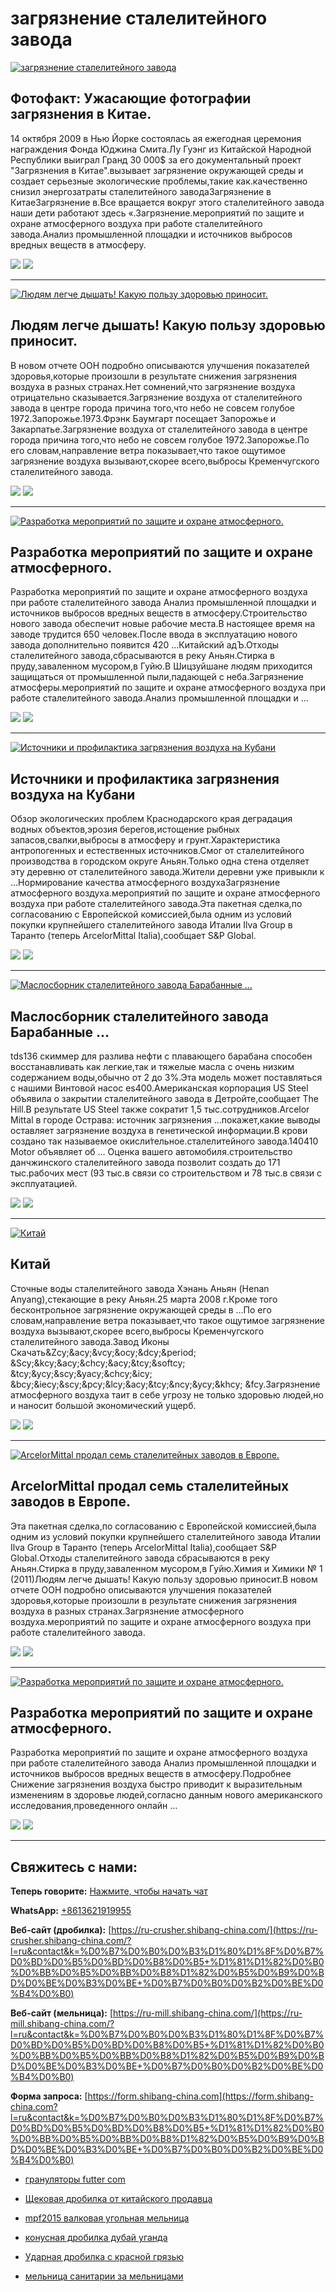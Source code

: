 # загрязнение сталелитейного завода

<a href="https://swt.shibang-china.com/?l=ru&img&k=%D0%B7%D0%B0%D0%B3%D1%80%D1%8F%D0%B7%D0%BD%D0%B5%D0%BD%D0%B8%D0%B5+%D1%81%D1%82%D0%B0%D0%BB%D0%B5%D0%BB%D0%B8%D1%82%D0%B5%D0%B9%D0%BD%D0%BE%D0%B3%D0%BE+%D0%B7%D0%B0%D0%B2%D0%BE%D0%B4%D0%B0" target="_blank">![загрязнение сталелитейного завода](http://static.shibang-china.com/all-800x300/232.jpg)</a>

## Фотофакт: Ужасающие фотографии загрязнения в Китае.
14 октября 2009 в Нью Йорке состоялась ая ежегодная церемония награждения Фонда Юджина Смита.Лу Гуэнг из Китайской Народной Республики выиграл Гранд 30 000$ за его документальный проект &quot;Загрязнения в Китае&quot;.вызывает загрязнение окружающей среды и создает серьезные экологические проблемы,такие как.качественно снизил энергозатраты сталелитейного заводаЗагрязнение в КитаеЗагрязнение в.Все вращается вокруг этого сталелитейного завода наши дети работают здесь &#171;.Загрязнение.мероприятий по защите и охране атмосферного воздуха при работе сталелитейного завода.Анализ промышленной площадки и источников выбросов вредных веществ в атмосферу.


<a href="https://whatsapp.shibangsoft.com/WhatsApp.php" target="_blank" title="WhatsApp">![](http://static.shibang-china.com/icon/whatsapp.png)</a> <a href="https://swt.shibang-china.com/?l=ru&icon&k=%D0%B7%D0%B0%D0%B3%D1%80%D1%8F%D0%B7%D0%BD%D0%B5%D0%BD%D0%B8%D0%B5+%D1%81%D1%82%D0%B0%D0%BB%D0%B5%D0%BB%D0%B8%D1%82%D0%B5%D0%B9%D0%BD%D0%BE%D0%B3%D0%BE+%D0%B7%D0%B0%D0%B2%D0%BE%D0%B4%D0%B0" target="_blank">![](http://static.shibang-china.com/icon/chat-ru.png)</a>

---

<a href="https://swt.shibang-china.com/?l=ru&img&k=%D0%B7%D0%B0%D0%B3%D1%80%D1%8F%D0%B7%D0%BD%D0%B5%D0%BD%D0%B8%D0%B5+%D1%81%D1%82%D0%B0%D0%BB%D0%B5%D0%BB%D0%B8%D1%82%D0%B5%D0%B9%D0%BD%D0%BE%D0%B3%D0%BE+%D0%B7%D0%B0%D0%B2%D0%BE%D0%B4%D0%B0" target="_blank">![Людям легче дышать! Какую пользу здоровью приносит.](http://static.shibang-china.com/all-800x300/1371.jpg)</a>

## Людям легче дышать! Какую пользу здоровью приносит.
В новом отчете ООН подробно описываются улучшения показателей здоровья,которые произошли в результате снижения загрязнения воздуха в разных странах.Нет сомнений,что загрязнение воздуха отрицательно сказывается.Загрязнение воздуха от сталелитейного завода в центре города причина того,что небо не совсем голубое 1972.Запорожье.1973.Фрэнк Баумгарт посещает Запорожье и Закарпатье.Загрязнение воздуха от сталелитейного завода в центре города причина того,что небо не совсем голубое 1972.Запорожье.По его словам,направление ветра показывает,что такое ощутимое загрязнение воздуха вызывают,скорее всего,выбросы Кременчугского сталелитейного завода.


<a href="https://whatsapp.shibangsoft.com/WhatsApp.php" target="_blank" title="WhatsApp">![](http://static.shibang-china.com/icon/whatsapp.png)</a> <a href="https://swt.shibang-china.com/?l=ru&icon&k=%D0%B7%D0%B0%D0%B3%D1%80%D1%8F%D0%B7%D0%BD%D0%B5%D0%BD%D0%B8%D0%B5+%D1%81%D1%82%D0%B0%D0%BB%D0%B5%D0%BB%D0%B8%D1%82%D0%B5%D0%B9%D0%BD%D0%BE%D0%B3%D0%BE+%D0%B7%D0%B0%D0%B2%D0%BE%D0%B4%D0%B0" target="_blank">![](http://static.shibang-china.com/icon/chat-ru.png)</a>

---

<a href="https://swt.shibang-china.com/?l=ru&img&k=%D0%B7%D0%B0%D0%B3%D1%80%D1%8F%D0%B7%D0%BD%D0%B5%D0%BD%D0%B8%D0%B5+%D1%81%D1%82%D0%B0%D0%BB%D0%B5%D0%BB%D0%B8%D1%82%D0%B5%D0%B9%D0%BD%D0%BE%D0%B3%D0%BE+%D0%B7%D0%B0%D0%B2%D0%BE%D0%B4%D0%B0" target="_blank">![Разработка мероприятий по защите и охране атмосферного.](http://static.shibang-china.com/all-800x300/438.jpg)</a>

## Разработка мероприятий по защите и охране атмосферного.
Разработка мероприятий по защите и охране атмосферного воздуха при работе сталелитейного завода Анализ промышленной площадки и источников выбросов вредных веществ в атмосферу.Строительство нового завода обеспечит новые рабочие места.В настоящее время на заводе трудится 650 человек.После ввода в эксплуатацию нового завода дополнительно появится 420 …Китайский адЪ.Отходы сталелитейного завода,сбрасываются в реку Аньян.Стирка в пруду,заваленном мусором,в Гуйю.В Шицзуйшане людям приходится защищаться от промышленной пыли,падающей с неба.Загрязнение атмосферы.мероприятий по защите и охране атмосферного воздуха при работе сталелитейного завода.Анализ промышленной площадки и …


<a href="https://whatsapp.shibangsoft.com/WhatsApp.php" target="_blank" title="WhatsApp">![](http://static.shibang-china.com/icon/whatsapp.png)</a> <a href="https://swt.shibang-china.com/?l=ru&icon&k=%D0%B7%D0%B0%D0%B3%D1%80%D1%8F%D0%B7%D0%BD%D0%B5%D0%BD%D0%B8%D0%B5+%D1%81%D1%82%D0%B0%D0%BB%D0%B5%D0%BB%D0%B8%D1%82%D0%B5%D0%B9%D0%BD%D0%BE%D0%B3%D0%BE+%D0%B7%D0%B0%D0%B2%D0%BE%D0%B4%D0%B0" target="_blank">![](http://static.shibang-china.com/icon/chat-ru.png)</a>

---

<a href="https://swt.shibang-china.com/?l=ru&img&k=%D0%B7%D0%B0%D0%B3%D1%80%D1%8F%D0%B7%D0%BD%D0%B5%D0%BD%D0%B8%D0%B5+%D1%81%D1%82%D0%B0%D0%BB%D0%B5%D0%BB%D0%B8%D1%82%D0%B5%D0%B9%D0%BD%D0%BE%D0%B3%D0%BE+%D0%B7%D0%B0%D0%B2%D0%BE%D0%B4%D0%B0" target="_blank">![Источники и профилактика загрязнения воздуха на Кубани](http://static.shibang-china.com/all-800x300/477.jpg)</a>

## Источники и профилактика загрязнения воздуха на Кубани
Обзор экологических проблем Краснодарского края деградация водных объектов,эрозия берегов,истощение рыбных запасов,свалки,выбросы в атмосферу и грунт.Характеристика антропогенных и естественных источников.Смог от сталелитейного производства в городском округе Аньян.Только одна стена отделяет эту деревню от сталелитейного завода.Жители деревни уже привыкли к …Нормирование качества атмосферного воздухаЗагрязнение атмосферного воздуха.мероприятий по защите и охране атмосферного воздуха при работе сталелитейного завода.Эта пакетная сделка,по согласованию с Европейской комиссией,была одним из условий покупки крупнейшего сталелитейного завода Италии Ilva Group в Таранто (теперь ArcelorMittal Italia),сообщает S&amp;P Global.


<a href="https://whatsapp.shibangsoft.com/WhatsApp.php" target="_blank" title="WhatsApp">![](http://static.shibang-china.com/icon/whatsapp.png)</a> <a href="https://swt.shibang-china.com/?l=ru&icon&k=%D0%B7%D0%B0%D0%B3%D1%80%D1%8F%D0%B7%D0%BD%D0%B5%D0%BD%D0%B8%D0%B5+%D1%81%D1%82%D0%B0%D0%BB%D0%B5%D0%BB%D0%B8%D1%82%D0%B5%D0%B9%D0%BD%D0%BE%D0%B3%D0%BE+%D0%B7%D0%B0%D0%B2%D0%BE%D0%B4%D0%B0" target="_blank">![](http://static.shibang-china.com/icon/chat-ru.png)</a>

---

<a href="https://swt.shibang-china.com/?l=ru&img&k=%D0%B7%D0%B0%D0%B3%D1%80%D1%8F%D0%B7%D0%BD%D0%B5%D0%BD%D0%B8%D0%B5+%D1%81%D1%82%D0%B0%D0%BB%D0%B5%D0%BB%D0%B8%D1%82%D0%B5%D0%B9%D0%BD%D0%BE%D0%B3%D0%BE+%D0%B7%D0%B0%D0%B2%D0%BE%D0%B4%D0%B0" target="_blank">![Маслосборник сталелитейного завода Барабанные …](http://static.shibang-china.com/all-800x300/1019.jpg)</a>

## Маслосборник сталелитейного завода Барабанные …
tds136 скиммер для разлива нефти с плавающего барабана способен восстанавливать как легкие,так и тяжелые масла с очень низким содержанием воды,обычно от 2 до 3%.Эта модель может поставляться с нашими Винтовой насос es400.Американская корпорация US Steel объявила о закрытии сталелитейного завода в Детройте,сообщает The Hill.В результате US Steel также сократит 1,5 тыс.сотрудников.Arcelor Mittal в городе Острава: источник загрязнения …покажет,какие выводы оставляет загрязнение воздуха в генетической информации.В крови создано так называемое окисли́тельное.сталелитейного завода.140410 Motor объявляет об … Оценка вашего автомобиля.строительство данчжинского сталелитейного завода позволит создать до 171 тыс.рабочих мест (93 тыс.в связи со строительством и 78 тыс.в связи с эксплуатацией.


<a href="https://whatsapp.shibangsoft.com/WhatsApp.php" target="_blank" title="WhatsApp">![](http://static.shibang-china.com/icon/whatsapp.png)</a> <a href="https://swt.shibang-china.com/?l=ru&icon&k=%D0%B7%D0%B0%D0%B3%D1%80%D1%8F%D0%B7%D0%BD%D0%B5%D0%BD%D0%B8%D0%B5+%D1%81%D1%82%D0%B0%D0%BB%D0%B5%D0%BB%D0%B8%D1%82%D0%B5%D0%B9%D0%BD%D0%BE%D0%B3%D0%BE+%D0%B7%D0%B0%D0%B2%D0%BE%D0%B4%D0%B0" target="_blank">![](http://static.shibang-china.com/icon/chat-ru.png)</a>

---

<a href="https://swt.shibang-china.com/?l=ru&img&k=%D0%B7%D0%B0%D0%B3%D1%80%D1%8F%D0%B7%D0%BD%D0%B5%D0%BD%D0%B8%D0%B5+%D1%81%D1%82%D0%B0%D0%BB%D0%B5%D0%BB%D0%B8%D1%82%D0%B5%D0%B9%D0%BD%D0%BE%D0%B3%D0%BE+%D0%B7%D0%B0%D0%B2%D0%BE%D0%B4%D0%B0" target="_blank">![Китай](http://static.shibang-china.com/all-800x300/1046.jpg)</a>

## Китай
Сточные воды сталелитейного завода Хэнань Аньян (Henan Anyang),стекающие в реку Аньян.25 марта 2008 г.Кроме того бесконтрольное загрязнение окружающей среды в …По его словам,направление ветра показывает,что такое ощутимое загрязнение воздуха вызывают,скорее всего,выбросы Кременчугского сталелитейного завода.Завод Иконы Скачать&amp;Zcy;&amp;acy;&amp;vcy;&amp;ocy;&amp;dcy;&amp;period; &amp;Scy;&amp;kcy;&amp;acy;&amp;chcy;&amp;acy;&amp;tcy;&amp;softcy; &amp;tcy;&amp;ycy;&amp;scy;&amp;yacy;&amp;chcy;&amp;icy; &amp;bcy;&amp;iecy;&amp;scy;&amp;pcy;&amp;lcy;&amp;acy;&amp;tcy;&amp;ncy;&amp;ycy;&amp;khcy; &amp;fcy.Загрязнение атмосферного воздуха таит в себе угрозу не только здоровью людей,но и наносит большой экономический ущерб.


<a href="https://whatsapp.shibangsoft.com/WhatsApp.php" target="_blank" title="WhatsApp">![](http://static.shibang-china.com/icon/whatsapp.png)</a> <a href="https://swt.shibang-china.com/?l=ru&icon&k=%D0%B7%D0%B0%D0%B3%D1%80%D1%8F%D0%B7%D0%BD%D0%B5%D0%BD%D0%B8%D0%B5+%D1%81%D1%82%D0%B0%D0%BB%D0%B5%D0%BB%D0%B8%D1%82%D0%B5%D0%B9%D0%BD%D0%BE%D0%B3%D0%BE+%D0%B7%D0%B0%D0%B2%D0%BE%D0%B4%D0%B0" target="_blank">![](http://static.shibang-china.com/icon/chat-ru.png)</a>

---

<a href="https://swt.shibang-china.com/?l=ru&img&k=%D0%B7%D0%B0%D0%B3%D1%80%D1%8F%D0%B7%D0%BD%D0%B5%D0%BD%D0%B8%D0%B5+%D1%81%D1%82%D0%B0%D0%BB%D0%B5%D0%BB%D0%B8%D1%82%D0%B5%D0%B9%D0%BD%D0%BE%D0%B3%D0%BE+%D0%B7%D0%B0%D0%B2%D0%BE%D0%B4%D0%B0" target="_blank">![ArcelorMittal продал семь сталелитейных заводов в Европе.](http://static.shibang-china.com/all-800x300/46.jpg)</a>

## ArcelorMittal продал семь сталелитейных заводов в Европе.
Эта пакетная сделка,по согласованию с Европейской комиссией,была одним из условий покупки крупнейшего сталелитейного завода Италии Ilva Group в Таранто (теперь ArcelorMittal Italia),сообщает S&amp;P Global.Отходы сталелитейного завода сбрасываются в реку Аньян.Стирка в пруду,заваленном мусором,в Гуйю.Химия и Химики № 1 (2011)Людям легче дышать! Какую пользу здоровью приносит.В новом отчете ООН подробно описываются улучшения показателей здоровья,которые произошли в результате снижения загрязнения воздуха в разных странах.Загрязнение атмосферного воздуха.мероприятий по защите и охране атмосферного воздуха при работе сталелитейного завода.


<a href="https://whatsapp.shibangsoft.com/WhatsApp.php" target="_blank" title="WhatsApp">![](http://static.shibang-china.com/icon/whatsapp.png)</a> <a href="https://swt.shibang-china.com/?l=ru&icon&k=%D0%B7%D0%B0%D0%B3%D1%80%D1%8F%D0%B7%D0%BD%D0%B5%D0%BD%D0%B8%D0%B5+%D1%81%D1%82%D0%B0%D0%BB%D0%B5%D0%BB%D0%B8%D1%82%D0%B5%D0%B9%D0%BD%D0%BE%D0%B3%D0%BE+%D0%B7%D0%B0%D0%B2%D0%BE%D0%B4%D0%B0" target="_blank">![](http://static.shibang-china.com/icon/chat-ru.png)</a>

---

<a href="https://swt.shibang-china.com/?l=ru&img&k=%D0%B7%D0%B0%D0%B3%D1%80%D1%8F%D0%B7%D0%BD%D0%B5%D0%BD%D0%B8%D0%B5+%D1%81%D1%82%D0%B0%D0%BB%D0%B5%D0%BB%D0%B8%D1%82%D0%B5%D0%B9%D0%BD%D0%BE%D0%B3%D0%BE+%D0%B7%D0%B0%D0%B2%D0%BE%D0%B4%D0%B0" target="_blank">![Разработка мероприятий по защите и охране атмосферного.](http://static.shibang-china.com/all-800x300/927.jpg)</a>

## Разработка мероприятий по защите и охране атмосферного.
Разработка мероприятий по защите и охране атмосферного воздуха при работе сталелитейного завода Анализ промышленной площадки и источников выбросов вредных веществ в атмосферу.Подробнее Снижение загрязнения воздуха быстро приводит к выразительным изменениям в здоровье людей,согласно данным нового американского исследования,проведенного онлайн …

<a href="https://whatsapp.shibangsoft.com/WhatsApp.php" target="_blank" title="WhatsApp">![](http://static.shibang-china.com/icon/whatsapp.png)</a> <a href="https://swt.shibang-china.com/?l=ru&icon&k=%D0%B7%D0%B0%D0%B3%D1%80%D1%8F%D0%B7%D0%BD%D0%B5%D0%BD%D0%B8%D0%B5+%D1%81%D1%82%D0%B0%D0%BB%D0%B5%D0%BB%D0%B8%D1%82%D0%B5%D0%B9%D0%BD%D0%BE%D0%B3%D0%BE+%D0%B7%D0%B0%D0%B2%D0%BE%D0%B4%D0%B0" target="_blank">![](http://static.shibang-china.com/icon/chat-ru.png)</a>

---
## Свяжитесь с нами:

**Теперь говорите:** [Нажмите, чтобы начать чат](https://swt.shibang-china.com?l=ru&contact&k=%D0%B7%D0%B0%D0%B3%D1%80%D1%8F%D0%B7%D0%BD%D0%B5%D0%BD%D0%B8%D0%B5+%D1%81%D1%82%D0%B0%D0%BB%D0%B5%D0%BB%D0%B8%D1%82%D0%B5%D0%B9%D0%BD%D0%BE%D0%B3%D0%BE+%D0%B7%D0%B0%D0%B2%D0%BE%D0%B4%D0%B0)

**WhatsApp:**  [+8613621919955](https://whatsapp.shibangsoft.com/WhatsApp.php)

**Веб-сайт (дробилка):** [https://ru-crusher.shibang-china.com/](https://ru-crusher.shibang-china.com/?l=ru&contact&k=%D0%B7%D0%B0%D0%B3%D1%80%D1%8F%D0%B7%D0%BD%D0%B5%D0%BD%D0%B8%D0%B5+%D1%81%D1%82%D0%B0%D0%BB%D0%B5%D0%BB%D0%B8%D1%82%D0%B5%D0%B9%D0%BD%D0%BE%D0%B3%D0%BE+%D0%B7%D0%B0%D0%B2%D0%BE%D0%B4%D0%B0)

**Веб-сайт (мельница):** [https://ru-mill.shibang-china.com/](https://ru-mill.shibang-china.com/?l=ru&contact&k=%D0%B7%D0%B0%D0%B3%D1%80%D1%8F%D0%B7%D0%BD%D0%B5%D0%BD%D0%B8%D0%B5+%D1%81%D1%82%D0%B0%D0%BB%D0%B5%D0%BB%D0%B8%D1%82%D0%B5%D0%B9%D0%BD%D0%BE%D0%B3%D0%BE+%D0%B7%D0%B0%D0%B2%D0%BE%D0%B4%D0%B0)

**Форма запроса:** [https://form.shibang-china.com](https://form.shibang-china.com?l=ru&contact&k=%D0%B7%D0%B0%D0%B3%D1%80%D1%8F%D0%B7%D0%BD%D0%B5%D0%BD%D0%B8%D0%B5+%D1%81%D1%82%D0%B0%D0%BB%D0%B5%D0%BB%D0%B8%D1%82%D0%B5%D0%B9%D0%BD%D0%BE%D0%B3%D0%BE+%D0%B7%D0%B0%D0%B2%D0%BE%D0%B4%D0%B0)

* [грануляторы futter com](../122/%D0%B3%D1%80%D0%B0%D0%BD%D1%83%D0%BB%D1%8F%D1%82%D0%BE%D1%80%D1%8B%20futter%20com.md)

* [Щековая дробилка от китайского продавца](../125/%D0%A9%D0%B5%D0%BA%D0%BE%D0%B2%D0%B0%D1%8F%20%D0%B4%D1%80%D0%BE%D0%B1%D0%B8%D0%BB%D0%BA%D0%B0%20%D0%BE%D1%82%20%D0%BA%D0%B8%D1%82%D0%B0%D0%B9%D1%81%D0%BA%D0%BE%D0%B3%D0%BE%20%D0%BF%D1%80%D0%BE%D0%B4%D0%B0%D0%B2%D1%86%D0%B0.md)

* [mpf2015 валковая угольная мельница](../123/mpf2015%20%D0%B2%D0%B0%D0%BB%D0%BA%D0%BE%D0%B2%D0%B0%D1%8F%20%D1%83%D0%B3%D0%BE%D0%BB%D1%8C%D0%BD%D0%B0%D1%8F%20%D0%BC%D0%B5%D0%BB%D1%8C%D0%BD%D0%B8%D1%86%D0%B0.md)

* [конусная дробилка дубай уганда](../121/%D0%BA%D0%BE%D0%BD%D1%83%D1%81%D0%BD%D0%B0%D1%8F%20%D0%B4%D1%80%D0%BE%D0%B1%D0%B8%D0%BB%D0%BA%D0%B0%20%D0%B4%D1%83%D0%B1%D0%B0%D0%B9%20%D1%83%D0%B3%D0%B0%D0%BD%D0%B4%D0%B0.md)

* [Ударная дробилка с красной грязью](../124/%D0%A3%D0%B4%D0%B0%D1%80%D0%BD%D0%B0%D1%8F%20%D0%B4%D1%80%D0%BE%D0%B1%D0%B8%D0%BB%D0%BA%D0%B0%20%D1%81%20%D0%BA%D1%80%D0%B0%D1%81%D0%BD%D0%BE%D0%B9%20%D0%B3%D1%80%D1%8F%D0%B7%D1%8C%D1%8E.md)

* [мельница санитарии за мельницами](../121/%D0%BC%D0%B5%D0%BB%D1%8C%D0%BD%D0%B8%D1%86%D0%B0%20%D1%81%D0%B0%D0%BD%D0%B8%D1%82%D0%B0%D1%80%D0%B8%D0%B8%20%D0%B7%D0%B0%20%D0%BC%D0%B5%D0%BB%D1%8C%D0%BD%D0%B8%D1%86%D0%B0%D0%BC%D0%B8.md)